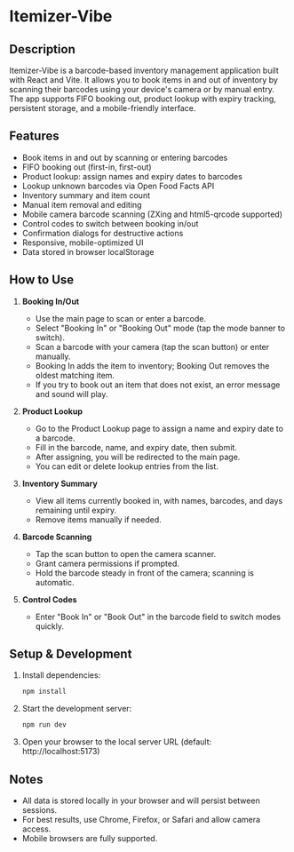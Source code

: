 # Itemizer-Vibe

## Description

Itemizer-Vibe is a barcode-based inventory management application built with React and Vite. It allows you to book items in and out of inventory by scanning their barcodes using your device's camera or by manual entry. The app supports FIFO booking out, product lookup with expiry tracking, persistent storage, and a mobile-friendly interface.

## Features
- Book items in and out by scanning or entering barcodes
- FIFO booking out (first-in, first-out)
- Product lookup: assign names and expiry dates to barcodes
- Lookup unknown barcodes via Open Food Facts API
- Inventory summary and item count
- Manual item removal and editing
- Mobile camera barcode scanning (ZXing and html5-qrcode supported)
- Control codes to switch between booking in/out
- Confirmation dialogs for destructive actions
- Responsive, mobile-optimized UI
- Data stored in browser localStorage

## How to Use

1. **Booking In/Out**
	- Use the main page to scan or enter a barcode.
	- Select "Booking In" or "Booking Out" mode (tap the mode banner to switch).
	- Scan a barcode with your camera (tap the scan button) or enter manually.
	- Booking In adds the item to inventory; Booking Out removes the oldest matching item.
	- If you try to book out an item that does not exist, an error message and sound will play.

2. **Product Lookup**
	- Go to the Product Lookup page to assign a name and expiry date to a barcode.
	- Fill in the barcode, name, and expiry date, then submit.
	- After assigning, you will be redirected to the main page.
	- You can edit or delete lookup entries from the list.

3. **Inventory Summary**
	- View all items currently booked in, with names, barcodes, and days remaining until expiry.
	- Remove items manually if needed.

4. **Barcode Scanning**
	- Tap the scan button to open the camera scanner.
	- Grant camera permissions if prompted.
	- Hold the barcode steady in front of the camera; scanning is automatic.

5. **Control Codes**
	- Enter "Book In" or "Book Out" in the barcode field to switch modes quickly.

## Setup & Development

1. Install dependencies:
	```sh
	npm install
	```
2. Start the development server:
	```sh
	npm run dev
	```
3. Open your browser to the local server URL (default: http://localhost:5173)

## Notes
- All data is stored locally in your browser and will persist between sessions.
- For best results, use Chrome, Firefox, or Safari and allow camera access.
- Mobile browsers are fully supported.
